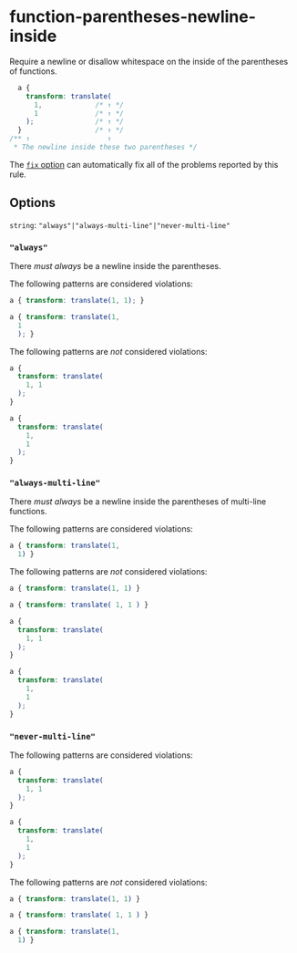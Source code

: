 # function-parentheses-newline-inside

Require a newline or disallow whitespace on the inside of the parentheses of functions.

```css
  a {
    transform: translate(
      1,             /* ↑ */
      1              /* ↑ */
    );               /* ↑ */
  }                  /* ↑ */
/** ↑                   ↑
 * The newline inside these two parentheses */
```

The [`fix` option](../../../docs/user-guide/options.md#fix----fix) can automatically fix all of the problems reported by this rule.

## Options

`string`: `"always"|"always-multi-line"|"never-multi-line"`

### `"always"`

There *must always* be a newline inside the parentheses.

The following patterns are considered violations:

```css
a { transform: translate(1, 1); }
```

```css
a { transform: translate(1,
  1
  ); }
```

The following patterns are *not* considered violations:

```css
a {
  transform: translate(
    1, 1
  );
}
```

```css
a {
  transform: translate(
    1,
    1
  );
}
```

### `"always-multi-line"`

There *must always* be a newline inside the parentheses of multi-line functions.

The following patterns are considered violations:

```css
a { transform: translate(1,
  1) }
```

The following patterns are *not* considered violations:

```css
a { transform: translate(1, 1) }
```

```css
a { transform: translate( 1, 1 ) }
```

```css
a {
  transform: translate(
    1, 1
  );
}
```

```css
a {
  transform: translate(
    1,
    1
  );
}
```

### `"never-multi-line"`

The following patterns are considered violations:

```css
a {
  transform: translate(
    1, 1
  );
}
```

```css
a {
  transform: translate(
    1,
    1
  );
}
```

The following patterns are *not* considered violations:

```css
a { transform: translate(1, 1) }
```

```css
a { transform: translate( 1, 1 ) }
```

```css
a { transform: translate(1,
  1) }
```
